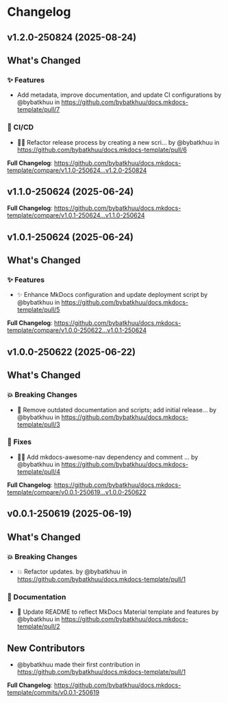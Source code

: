 # Changelog

## v1.2.0-250824 (2025-08-24)

<!-- Release notes generated using configuration in .github/release.yml at v1.2.0-250824 -->

## What's Changed
### ✨ Features
* Add metadata, improve documentation, and update CI configurations by @bybatkhuu in https://github.com/bybatkhuu/docs.mkdocs-template/pull/7
### 👷 CI/CD
* :hammer::green_heart: Refactor release process by creating a new scri… by @bybatkhuu in https://github.com/bybatkhuu/docs.mkdocs-template/pull/6


**Full Changelog**: https://github.com/bybatkhuu/docs.mkdocs-template/compare/v1.1.0-250624...v1.2.0-250824

## v1.1.0-250624 (2025-06-24)

<!-- Release notes generated using configuration in .github/release.yml at v1.1.0-250624 -->



**Full Changelog**: https://github.com/bybatkhuu/docs.mkdocs-template/compare/v1.0.1-250624...v1.1.0-250624

## v1.0.1-250624 (2025-06-24)

<!-- Release notes generated using configuration in .github/release.yml at v1.0.1-250624 -->

## What's Changed
### ✨ Features
* :sparkles: Enhance MkDocs configuration and update deployment script by @bybatkhuu in https://github.com/bybatkhuu/docs.mkdocs-template/pull/5


**Full Changelog**: https://github.com/bybatkhuu/docs.mkdocs-template/compare/v1.0.0-250622...v1.0.1-250624

## v1.0.0-250622 (2025-06-22)

<!-- Release notes generated using configuration in .github/release.yml at v1.0.0-250622 -->

## What's Changed
### 💥 Breaking Changes
* :memo: Remove outdated documentation and scripts; add initial release… by @bybatkhuu in https://github.com/bybatkhuu/docs.mkdocs-template/pull/3
### 🐛 Fixes
* :bug::heavy_plus_sign: Add mkdocs-awesome-nav dependency and comment … by @bybatkhuu in https://github.com/bybatkhuu/docs.mkdocs-template/pull/4


**Full Changelog**: https://github.com/bybatkhuu/docs.mkdocs-template/compare/v0.0.1-250619...v1.0.0-250622

## v0.0.1-250619 (2025-06-19)

<!-- Release notes generated using configuration in .github/release.yml at v0.0.1-250619 -->

## What's Changed
### 💥 Breaking Changes
* 💥 Refactor updates. by @bybatkhuu in https://github.com/bybatkhuu/docs.mkdocs-template/pull/1
### 📝 Documentation
* :memo: Update README to reflect MkDocs Material template and features by @bybatkhuu in https://github.com/bybatkhuu/docs.mkdocs-template/pull/2

## New Contributors
* @bybatkhuu made their first contribution in https://github.com/bybatkhuu/docs.mkdocs-template/pull/1

**Full Changelog**: https://github.com/bybatkhuu/docs.mkdocs-template/commits/v0.0.1-250619
